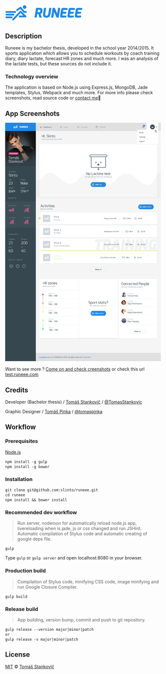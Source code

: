 # ![Runeee](client/img/logo_full_blue@2x.png?raw=true "Runeee")

## Description
Runeee is my bachelor thesis, developed in the school year 2014/2015. It sports application which allows you to schedule workouts by coach training diary, diary lactate, forecast HR zones and much more. I was an analysis of the lactate tests, but these sources do not include it.

### Technology overview
The application is based on Node.js using Express.js, MongoDB, Jade templates, Stylus, Webpack and much more. For more info please check screenshots, read source code or [contact me](http://slinto.sk)🤘

## App Screenshots
![Profile screenshot](app_screenshots/5_profile.png?raw=true "Profile screenshot")

Want to see more ? [Come on and check creenshots](https://github.com/slinto/runeee/blob/master/SCREENSHOTS.md) or check this url [test.runeee.com](https://test.runeee.com/)

## Credits
Developer (Bachelor thesis) / [Tomáš Stankovič](http://slinto.sk) / [@TomasStankovic](http://twitter.com/TomasStankovic)

Graphic Designer / [Tomáš Pinka](http://www.tomaspinka.com/) / [@tomaspinka](http://twitter.com/tomaspinka)

## Workflow
### Prerequisites
[Node.js](http://nodejs.org)
```
npm install -g gulp
npm install -g bower
```

### Installation
```
git clone git@github.com:slinto/runeee.git
cd runeee
npm install && bower install
```

### Recommended dev workflow
> Run server, nodemon for automatically reload node.js app, livereloading when is jade, js or css changed and run JSHint. Automatic compilation of Stylus code and automatic creating of google deps file.

```
gulp
```
Type `gulp` or `gulp server` and open localhost:8080 in your browser.

### Production build
> Compilation of Stylus code, minifying CSS code, image minifying and run Google Closure Compiler.

```
gulp build
```

### Release build
> App building, version bump, commit and push to git repository.

```
gulp release --version major|minor|patch
or
gulp release -v major|minor|patch
```

## License

[MIT](http://opensource.org/licenses/MIT) © [Tomáš Stankovič](http://slinto.sk)
